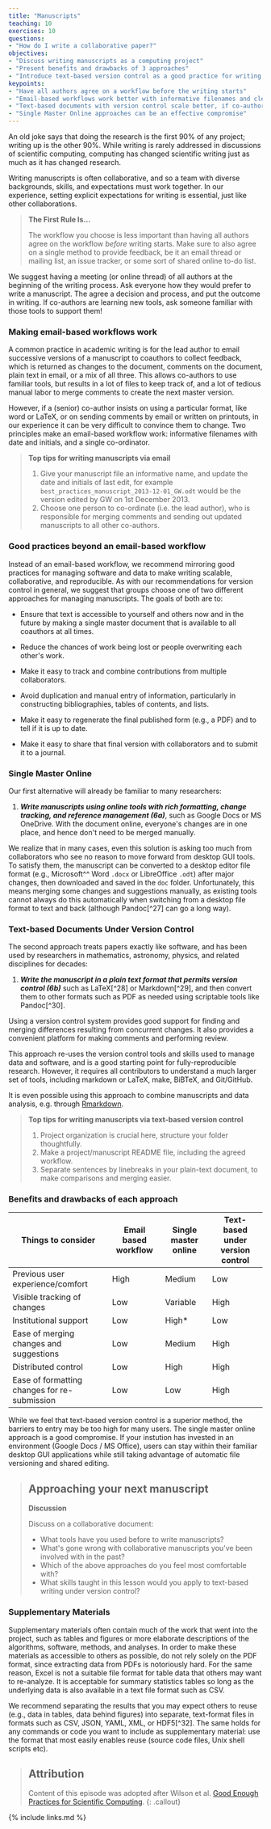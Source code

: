 ```yaml
---
title: "Manuscripts"
teaching: 10
exercises: 10
questions:
- "How do I write a collaborative paper?"
objectives:
- "Discuss writing manuscripts as a computing project"
- "Present benefits and drawbacks of 3 approaches"
- "Introduce text-based version control as a good practice for writing manuscripts"
keypoints:
- "Have all authors agree on a workflow before the writing starts"
- "Email-based workflows work better with informative filenames and clear co-ordination"
- "Text-based documents with version control scale better, if co-authors are familiar with the tools"
- "Single Master Online approaches can be an effective compromise"
---
```


An old joke says that doing the research is the first 90% of any
project; writing up is the other 90%. While writing is rarely addressed
in discussions of scientific computing, computing has changed scientific
writing just as much as it has changed research.

Writing manuscripts is often collaborative, and so a team with
diverse backgrounds, skills, and expectations must work together.
In our experience, setting explicit expectations for writing
is essential, just like other collaborations.

> **The First Rule Is…**
>
> The workflow you choose is less important than having all authors
> agree on the workflow *before* writing starts. Make sure to also agree
> on a single method to provide feedback, be it an email thread or
> mailing list, an issue tracker, or some sort of shared online to-do list.

We suggest having a meeting (or online thread) of all authors at the
beginning of the writing process. Ask everyone how they would prefer to
write a manuscript. The agree a decision and process, and put the outcome
in writing. If co-authors are learning new tools, ask someone
familiar with those tools to support them!


### Making email-based workflows work

A common practice in academic writing is for the lead author to email
successive versions of a manuscript to coauthors to collect feedback,
which is returned as changes to the document, comments on the document,
plain text in email, or a mix of all three. This allows co-authors to
use familiar tools, but results in a lot of files to keep track of, and
a lot of tedious manual labor to merge comments to create the next
master version.

However, if a (senior) co-author insists on using a particular format,
like word or LaTeX, or on sending comments by email or written on printouts,
in our experience it can be very difficult to convince them to change.
Two principles make an email-based workflow work: informative filenames
with date and initials, and a single co-ordinator.

> **Top tips for writing manuscripts via email**
>
> 1. Give your manuscript file an informative name, and update the date and
> initials of last edit, for example `best_practices_manuscript_2013-12-01_GW.odt`
> would be the version edited by GW on 1st December 2013.
> 2. Choose one person to co-ordinate (i.e. the lead author),
> who is responsible for merging comments and sending out updated manuscripts
> to all other co-authors.


### Good practices beyond an email-based workflow

Instead of an email-based workflow, we recommend mirroring good
practices for managing software and data to make writing scalable,
collaborative, and reproducible. As with our recommendations for version
control in general, we suggest that groups choose one of two different
approaches for managing manuscripts. The goals of both are to:

-   Ensure that text is accessible to yourself and others now and in the
    future by making a single master document that is available to all
    coauthors at all times.

-   Reduce the chances of work being lost or people overwriting each
    other's work.

-   Make it easy to track and combine contributions from multiple
    collaborators.

-   Avoid duplication and manual entry of information, particularly in
    constructing bibliographies, tables of contents, and lists.

-   Make it easy to regenerate the final published form (e.g., a PDF)
    and to tell if it is up to date.

-   Make it easy to share that final version with collaborators and to
    submit it to a journal.



### Single Master Online

Our first alternative will already be familiar to many researchers:

1.  ***Write manuscripts using online tools with rich
    formatting, change tracking, and reference
    management (6a)***, such as Google Docs or MS OneDrive.
    With the document online, everyone's changes are in one place, and
    hence don't need to be merged manually.

We realize that in many cases, even this solution is asking too much
from collaborators who see no reason to move forward from desktop GUI
tools. To satisfy them, the manuscript can be converted to a desktop
editor file format (e.g., Microsoft^^ Word `.docx` or LibreOffice
`.odt`) after major changes, then downloaded and saved in the `doc`
folder. Unfortunately, this means merging some changes and suggestions
manually, as existing tools cannot always do this automatically when
switching from a desktop file format to text and back (although
Pandoc[^27] can go a long way).


### Text-based Documents Under Version Control

The second approach treats papers exactly like software, and has been
used by researchers in mathematics, astronomy, physics, and related
disciplines for decades:

1.  ***Write the manuscript in a plain text format that
    permits version control (6b)*** such as
    LaTeX[^28] or
    Markdown[^29], and then convert them to
    other formats such as PDF as needed using scriptable tools like
    Pandoc[^30].

Using a version control system provides good support for finding and
merging differences resulting from concurrent changes. It also provides
a convenient platform for making comments and performing review.

This approach re-uses the version control tools and skills used to
manage data and software, and is a good starting point for
fully-reproducible research. However, it requires all contributors to
understand a much larger set of tools, including markdown or LaTeX,
make, BiBTeX, and Git/GitHub.

It is even possible using this approach to combine manuscripts and data analysis,
e.g. through [Rmarkdown](https://rmarkdown.rstudio.com/).

> **Top tips for writing manuscripts via text-based version control**
>
> 1. Project organization is crucial here, structure your folder thoughtfully.
> 2. Make a project/manuscript README file, including the agreed workflow.
> 3. Separate sentences by linebreaks in your plain-text document, to make comparisons and merging easier.


### Benefits and drawbacks of each approach

| Things to consider                           | Email based workflow | Single master online | Text-based under version control |
|----------------------------------------------|----------------------|----------------------|----------------------------------|
| Previous user experience/comfort             | High                 | Medium               | Low                              |
| Visible tracking of changes                  | Low                  | Variable             | High                             |
| Institutional support                        | Low                  | High*                | Low                              |
| Ease of merging changes and suggestions      | Low                  | Medium               | High                             |
| Distributed control                          | Low                  | High                 | High                             |
| Ease of formatting changes for re-submission | Low                  | Low                  | High                             |

While we feel that text-based version control is a superior method, 
the barriers to entry may be too high for many users. 
The single master online approach is a good compromise. 
If your instution has invested in an environment (Google Docs / MS Office), 
users can stay within their familiar desktop GUI applications while still 
taking advantage of automatic file versioning and shared editing.


> ## Approaching your next manuscript
> __Discussion__
> 
> Discuss on a collaborative document:
> 
> * What tools have you used before to write manuscripts?
> * What's gone wrong with collaborative manuscripts you've been involved with in the past?
> * Which of the above approaches do you feel most comfortable with?
> * What skills taught in this lesson would you apply to text-based writing under version control?


### Supplementary Materials

Supplementary materials often contain much of the work that went into
the project, such as tables and figures or more elaborate descriptions
of the algorithms, software, methods, and analyses. In order to make
these materials as accessible to others as possible, do not rely solely
on the PDF format, since extracting data from PDFs is notoriously hard. 
For the same reason, Excel is not a suitable file format for table data 
that others may want to re-analyze. It is acceptable for summary statistics 
tables so long as the underlying data is also available in a text file format such as CSV.

We recommend separating the results that you may expect others
to reuse (e.g., data in tables, data behind figures) into separate,
text-format files in formats such as CSV, JSON, YAML, XML, or HDF5[^32].
The same holds for any commands or code you want to include as
supplementary material: use the format that most easily enables reuse
(source code files, Unix shell scripts etc).


> ## Attribution
> Content of this episode was adopted after Wilson et al.
> [Good Enough Practices for Scientific Computing](https://github.com/swcarpentry/good-enough-practices-in-scientific-computing).
{: .callout}


{% include links.md %}

